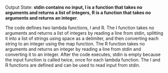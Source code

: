 Output State: **stdin contains no input, I is a function that takes no arguments and returns a list of integers, R is a function that takes no arguments and returns an integer**.

The code defines two lambda functions, I and R. The I function takes no arguments and returns a list of integers by reading a line from stdin, splitting it into a list of strings using space as a delimiter, and then converting each string to an integer using the map function. The R function takes no arguments and returns an integer by reading a line from stdin and converting it to an integer. After the code executes, stdin is empty because the input function is called twice, once for each lambda function. The I and R functions are defined and can be used to read input from stdin.
